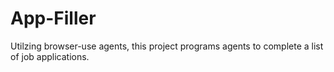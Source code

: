 # App-Filler

Utilzing browser-use agents, this project programs agents to complete a list of job applications.
